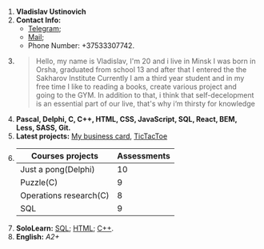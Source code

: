 
1. __Vladislav Ustinovich__
2. __Contact Info:__
	- [Telegram](https://t.me/Vladislav0703);
	- [Mail](vla4erprod@gmail);
	- Phone Number: +37533307742.
3. >Hello, my name is Vladislav, I'm 20 and i live in Minsk
    >I was born in Orsha, graduated from school 13 and after that I entered the the Sakharov Institute
    >Сurrently I am a third year student and in my free time I like to reading a books, create various project and going to the GYM.
    >In addition to that, i think that self-decelopment is an essential part of our live, that's why i‘m thirsty for knowledge
4. __Pascal, Delphi, C, C++, HTML, CSS, JavaScript, SQL, React, BEM, Less, SASS, Git.__
5. __Latest projects:__ [My business card](https://naekyouk.github.io/businessCard.github.io/), [TicTacToe](https://github.com/NaekYouk/TicTacToe)
6.  Courses projects|Assessments
	--------------|------------
	Just a pong(Delphi)| 10
	Puzzle(C)| 9
	Operations research(С)| 8
	SQL | 9
7. __SoloLearn:__
    [SQL](https://www.sololearn.com/Certificate/1060-9937550/pdf/);
    [HTML](https://www.sololearn.com/Certificate/1014-9937550/pdf/);
    [C++](https://www.sololearn.com/Certificate/1051-9937550/pdf/).
8. __English:__ _A2+_